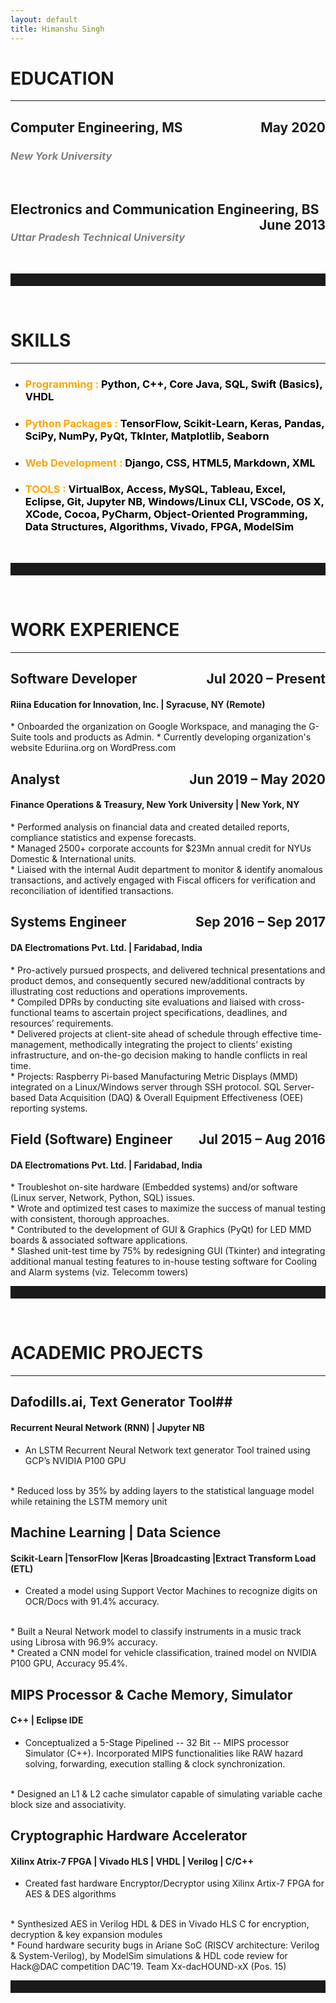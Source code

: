 ```yaml
---
layout: default
title: Himanshu Singh
---
```


# EDUCATION
- - -
<h2 style="text-align:left, color:orange;">Computer Engineering, MS<span style="float:right;">May 2020</span></h2>
<h3 style="color:gray"><i>New York University</i></h3>
<br />
<h2 style="text-align:left, color:orange;">Electronics and Communication Engineering, BS<span style="float:right;">June 2013</span></h2>
<h3 style="color:gray"><i>Uttar Pradesh Technical University</i></h3>
<br />
<hr style="height:20px;color:coral;">
<br />

# SKILLS
- - -
* <h3 style="color:orange"><b>Programming : </b><span style="color:black">Python, C++, Core Java, SQL, Swift (Basics), VHDL</span></h3>

* <h3 style="color:orange"><b>Python Packages : </b><span style="color:black">TensorFlow, Scikit-Learn, Keras, Pandas, SciPy, NumPy, PyQt, TkInter, Matplotlib, Seaborn</span></h3>

* <h3 style="color:orange"><b>Web Development : </b><span style="color:black">Django, CSS, HTML5, Markdown, XML</span></h3>

* <h3 style="color:orange"><b>TOOLS : </b><span style="color:black">VirtualBox, Access, MySQL, Tableau, Excel, Eclipse, Git, Jupyter NB, Windows/Linux CLI, VSCode, OS X, XCode, Cocoa, PyCharm, Object-Oriented Programming, Data Structures, Algorithms, Vivado, FPGA, ModelSim</span></h3>
<br />
<hr style="height:20px;color:coral;">
<br />

# WORK EXPERIENCE
- - -
<h2 style="text-align:left, color:black;">Software Developer<span style="float:right;">Jul 2020 – Present</span></h2>
<h4 style="text-align:left, color:black;">Riina Education for Innovation, Inc. &#124; Syracuse, NY (Remote)</h4>
* Onboarded the organization on Google Workspace, and managing the G-Suite tools and products as Admin.
* Currently developing organization's website Eduriina.org on WordPress.com
<br />
<h2 style="text-align:left, color:black;">Analyst<span style="float:right;">Jun 2019 – May 2020</span></h2>
<h4 style="text-align:left, color:black;">Finance Operations & Treasury, New York University &#124; New York, NY</h4>
* Performed analysis on financial data and created detailed reports, compliance statistics and expense forecasts.
<br />
* Managed 2500+ corporate accounts for $23Mn annual credit for NYUs Domestic & International units.
<br />
* Liaised with the internal Audit department to monitor & identify anomalous transactions, and actively engaged with Fiscal officers for verification and reconciliation of identified transactions.
<br />
<h2 style="text-align:left, color:black;">Systems Engineer<span style="float:right;">Sep 2016 – Sep 2017</span></h2>
<h4 style="text-align:left, color:black;">DA Electromations Pvt. Ltd. &#124; Faridabad, India</h4>
* Pro-actively pursued prospects, and delivered technical presentations and product demos, and consequently secured new/additional contracts by illustrating cost reductions and operations improvements.
<br />
* Compiled DPRs by conducting site evaluations and liaised with cross-functional teams to ascertain project specifications, deadlines, and resources’ requirements.
<br />
* Delivered projects at client-site ahead of schedule through effective time-management, methodically integrating the project to clients’ existing infrastructure, and on-the-go decision making to handle conflicts in real time.
<br />
* Projects: Raspberry Pi-based Manufacturing Metric Displays (MMD) integrated on a Linux/Windows server through SSH protocol. SQL Server-based Data Acquisition (DAQ) & Overall Equipment Effectiveness (OEE) reporting systems. 
<br />
<h2 style="text-align:left, color:black;">Field (Software) Engineer<span style="float:right;">Jul 2015 – Aug 2016</span></h2>
<h4 style="text-align:left, color:black;">DA Electromations Pvt. Ltd. &#124; Faridabad, India</h4>
* Troubleshot on-site hardware (Embedded systems) and/or software (Linux server, Network, Python, SQL) issues.
<br />
* Wrote and optimized test cases to maximize the success of manual testing with consistent, thorough approaches.
<br />
* Contributed to the development of GUI & Graphics (PyQt) for LED MMD boards & associated software applications.
<br />
* Slashed unit-test time by 75% by redesigning GUI (Tkinter) and integrating additional manual testing features to in-house testing software for Cooling and Alarm systems (viz. Telecomm towers)
<br />
<hr style="height:20px;color:coral;">
<br />

# ACADEMIC PROJECTS
- - -
## Dafodills.ai, Text Generator Tool##
#### Recurrent Neural Network (RNN) | Jupyter NB ####
* An LSTM Recurrent Neural Network text generator Tool trained using GCP’s NVIDIA P100 GPU
<br />
* Reduced loss by 35% by adding layers to the statistical language model while retaining the LSTM memory unit

## Machine Learning | Data Science 
#### Scikit-Learn |TensorFlow |Keras |Broadcasting |Extract Transform Load (ETL) ####
* Created a model using Support Vector Machines to recognize digits on OCR/Docs with 91.4% accuracy.
<br />
* Built a Neural Network model to classify instruments in a music track using Librosa with 96.9% accuracy.
<br />
* Created a CNN model for vehicle classification, trained model on NVIDIA P100 GPU, Accuracy 95.4%.

## MIPS Processor & Cache Memory, Simulator
#### C++ | Eclipse IDE ####
* Conceptualized a 5-Stage Pipelined -- 32 Bit -- MIPS processor Simulator (C++). Incorporated MIPS functionalities like RAW hazard solving, forwarding, execution stalling & clock synchronization.
<br />
* Designed an L1 & L2 cache simulator capable of simulating variable cache block size and associativity.
 
## Cryptographic Hardware Accelerator
#### Xilinx Atrix-7 FPGA | Vivado HLS | VHDL | Verilog | C/C++ ####
* Created fast hardware Encryptor/Decryptor using Xilinx Artix-7 FPGA for AES & DES algorithms
<br />
* Synthesized AES in Verilog HDL & DES in Vivado HLS C for encryption, decryption & key expansion modules
<br />
* Found hardware security bugs in Ariane SoC (RISCV architecture: Verilog & System-Verilog), by ModelSim simulations & HDL code review for Hack@DAC competition DAC’19. Team Xx-dacHOUND-xX (Pos. 15)

<hr style="height:20px;color:coral;">